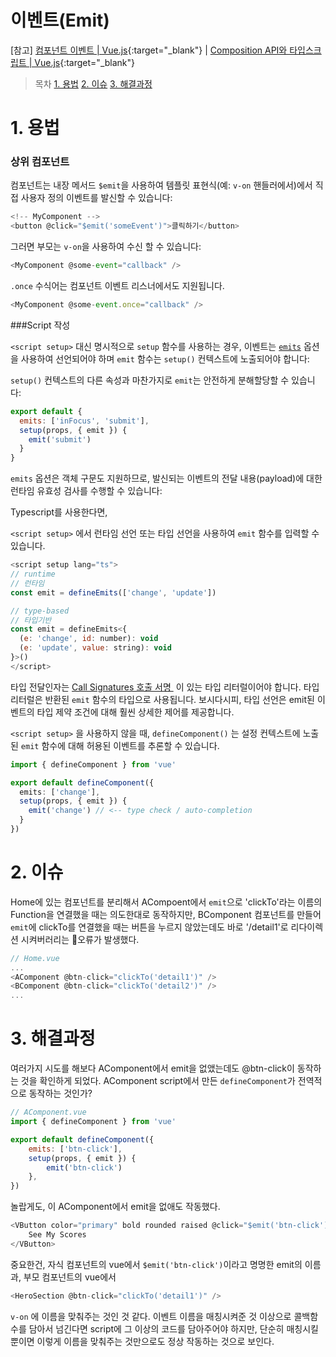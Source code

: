 # 이벤트(Emit)

[참고]
[컴포넌트 이벤트 | Vue.js](https://v3-docs.vuejs-korea.org/guide/components/events.html){:target="_blank"} | [Composition API와 타입스크립트 | Vue.js](https://v3-docs.vuejs-korea.org/guide/typescript/composition-api.html#typing-component-emits){:target="_blank"}
<br />

> 목차
[1. 용법](#1-용법)
[2. 이슈](#2-이슈)
[3. 해결과정](#3-해결과정)



# 1. 용법

### 상위 컴포넌트
컴포넌트는 내장 메서드 `$emit`을 사용하여 템플릿 표현식(예: `v-on` 핸들러에서)에서 직접 사용자 정의 이벤트를 발신할 수 있습니다:

```js
<!-- MyComponent -->
<button @click="$emit('someEvent')">클릭하기</button>
```

그러면 부모는 `v-on`을 사용하여 수신 할 수 있습니다:


```js
<MyComponent @some-event="callback" />
```

`.once` 수식어는 컴포넌트 이벤트 리스너에서도 지원됩니다.


```js
<MyComponent @some-event.once="callback" />
```

###Script 작성

`<script setup>` 대신 명시적으로 `setup` 함수를 사용하는 경우, 이벤트는 [`emits`](https://v3-docs.vuejs-korea.org/api/options-state.html#emits) 옵션을 사용하여 선언되어야 하며 `emit` 함수는 `setup()` 컨텍스트에 노출되어야 합니다:

`setup()` 컨텍스트의 다른 속성과 마찬가지로 `emit`는 안전하게 분해할당할 수 있습니다:

```js
export default {
  emits: ['inFocus', 'submit'],
  setup(props, { emit }) {
    emit('submit')
  }
}
```

`emits` 옵션은 객체 구문도 지원하므로, 발신되는 이벤트의 전달 내용(payload)에 대한 런타임 유효성 검사를 수행할 수 있습니다:

Typescript를 사용한다면, 

`<script setup>` 에서 런타임 선언 또는 타입 선언을 사용하여 `emit` 함수를 입력할 수 있습니다.

```js
<script setup lang="ts">
// runtime
// 런타임
const emit = defineEmits(['change', 'update'])

// type-based
// 타입기반
const emit = defineEmits<{
  (e: 'change', id: number): void
  (e: 'update', value: string): void
}>()
</script>
```

타입 전달인자는 [Call Signatures 호출 서명 ](https://www.typescriptlang.org/docs/handbook/2/functions.html#call-signatures) 이 있는 타입 리터럴이어야 합니다. 타입 리터럴은 반환된 `emit` 함수의 타입으로 사용됩니다. 보시다시피, 타입 선언은 emit된 이벤트의 타입 제약 조건에 대해 훨씬 상세한 제어를 제공합니다.

`<script setup>` 을 사용하지 않을 때, `defineComponent()` 는 설정 컨텍스트에 노출된 `emit` 함수에 대해 허용된 이벤트를 추론할 수 있습니다.

``` ts
import { defineComponent } from 'vue'

export default defineComponent({
  emits: ['change'],
  setup(props, { emit }) {
    emit('change') // <-- type check / auto-completion
  }
})
```

# 2. 이슈
Home에 있는 컴포넌트를 분리해서 ACompoent에서 `emit`으로 'clickTo'라는 이름의 Function을 연결했을 때는 의도한대로 동작하지만, BComponent 컴포넌트를 만들어 `emit`에 clickTo를 연결했을 때는 버튼을 누르지 않았는데도 바로 '/detail1'로 리다이렉션 시켜버러리는 오류가 발생했다.
```js
// Home.vue
...
<AComponent @btn-click="clickTo('detail1')" />
<BComponent @btn-click="clickTo('detail2')" />
...
```



# 3. 해결과정

여러가지 시도를 해보다 AComponent에서 emit을 없앴는데도 @btn-click이 동작하는 것을 확인하게 되었다.
AComponent script에서 만든 `defineComponent`가 전역적으로 동작하는 것인가?

```js
// AComponent.vue
import { defineComponent } from 'vue'

export default defineComponent({
	emits: ['btn-click'],
	setup(props, { emit }) {
		emit('btn-click')
	},
})
```
놀랍게도, 이 AComponent에서 emit을 없애도 작동했다.

```js
<VButton color="primary" bold rounded raised @click="$emit('btn-click')">
	See My Scores
</VButton>
```
중요한건, 자식 컴포넌트의 vue에서 `$emit('btn-click')`이라고 명명한 emit의 이름과, 부모 컴포넌트의 vue에서 

```js
<HeroSection @btn-click="clickTo('detail1')" />
```
`v-on` 에 이름을 맞춰주는 것인 것 같다. 이벤트 이름을 매칭시켜준 것 이상으로 콜백함수를 담아서 넘긴다면 script에 그 이상의 코드를 담아주어야 하지만, 단순히 매칭시킬 뿐이면 이렇게 이름을 맞춰주는 것만으로도 정상 작동하는 것으로 보인다.
